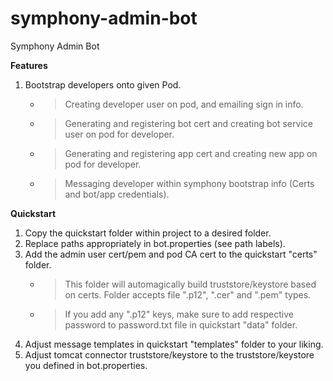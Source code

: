# symphony-admin-bot
Symphony Admin Bot

**Features**
1. Bootstrap developers onto given Pod.
   - > Creating developer user on pod, and emailing sign in info.
   - > Generating and registering bot cert and creating bot service user on pod for developer.
   - > Generating and registering app cert and creating new app on pod for developer.
   - > Messaging developer within symphony bootstrap info (Certs and bot/app credentials).

**Quickstart**
1. Copy the quickstart folder within project to a desired folder.
2. Replace paths appropriately in bot.properties (see path labels).
3. Add the admin user cert/pem and pod CA cert to the quickstart "certs" folder. 
   - > This folder will automagically build truststore/keystore based on certs. Folder accepts file ".p12", ".cer" and ".pem" types.
   - > If you add any ".p12" keys, make sure to add respective password to password.txt file in quickstart "data" folder.
5. Adjust message templates in quickstart "templates" folder to your liking.
6. Adjust tomcat connector truststore/keystore to the truststore/keystore you defined in bot.properties.
